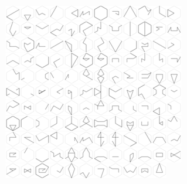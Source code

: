 ![abandon](./abandon.png)![accept](./accept.png)![adapt](./adapt.png)![advance](./advance.png)![after](./after.png)![again](./again.png)![all](./all.png)![answer](./answer.png)![attack](./attack.png)![avoid](./avoid.png)![barrier](./barrier.png)![before](./before.png)![begin](./begin.png)![body](./body.png)![breathe](./breathe.png)![capture](./capture.png)![change](./change.png)![chaos](./chaos.png)![chase](./chase.png)![civilization](./civilization.png)![clear](./clear.png)![clear_all](./clear_all.png)![complex](./complex.png)![conflict](./conflict.png)![consequence](./consequence.png)![contemplate](./contemplate.png)![courage](./courage.png)![create](./create.png)![creativity](./creativity.png)![danger](./danger.png)![data](./data.png)![defend](./defend.png)![destination](./destination.png)![destiny](./destiny.png)![destroy](./destroy.png)![deteriorate](./deteriorate.png)![die](./die.png)![difficult](./difficult.png)![discover](./discover.png)![easy](./easy.png)![end](./end.png)![enlightened](./enlightened.png)![enlightenment](./enlightenment.png)![equal](./equal.png)![escape](./escape.png)![evolution](./evolution.png)![failure](./failure.png)![fear](./fear.png)![follow](./follow.png)![forget](./forget.png)![future](./future.png)![gain](./gain.png)![grow](./grow.png)![harm](./harm.png)![harmony](./harmony.png)![have](./have.png)![help](./help.png)![hide](./hide.png)![human](./human.png)![i](./i.png)![idea](./idea.png)![ignore](./ignore.png)![imperfect](./imperfect.png)![improve](./improve.png)![impure](./impure.png)![intelligence](./intelligence.png)![interrupt](./interrupt.png)![journey](./journey.png)![knowledge](./knowledge.png)![lead](./lead.png)![legacy](./legacy.png)![less](./less.png)![liberate](./liberate.png)![lie](./lie.png)![lose](./lose.png)![message](./message.png)![mind](./mind.png)![more](./more.png)![mystery](./mystery.png)![nature](./nature.png)![new](./new.png)![not](./not.png)![nourish](./nourish.png)![old](./old.png)![open_all](./open_all.png)![outside](./outside.png)![past](./past.png)![path](./path.png)![perfection](./perfection.png)![perspective](./perspective.png)![portal](./portal.png)![potential](./potential.png)![presence](./presence.png)![present](./present.png)![pure](./pure.png)![pursue](./pursue.png)![question](./question.png)![react](./react.png)![rebel](./rebel.png)![recharge](./recharge.png)![reduce](./reduce.png)![reincarnate](./reincarnate.png)![resist](./resist.png)![resistance](./resistance.png)![restraint](./restraint.png)![retreat](./retreat.png)![safety](./safety.png)![save](./save.png)![search](./search.png)![see](./see.png)![self](./self.png)![separate](./separate.png)![shaper_human](./shaper_human.png)![shapers](./shapers.png)![share](./share.png)![simple](./simple.png)![soul](./soul.png)![stay](./stay.png)![strong](./strong.png)![technology](./technology.png)![together](./together.png)![truth](./truth.png)![unbounded](./unbounded.png)![use](./use.png)![victory](./victory.png)![want](./want.png)![we](./we.png)![weak](./weak.png)![worth](./worth.png)![xm](./xm.png)![you](./you.png)
